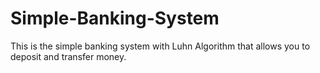 # Simple-Banking-System
This is the simple banking system with Luhn Algorithm that allows you to deposit and transfer money.
